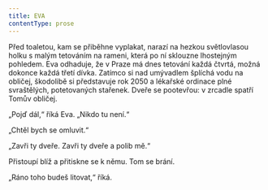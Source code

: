 ```yaml
---
title: EVA
contentType: prose
---
```


Před toaletou, kam se přiběhne vyplakat, narazí na hezkou světlovlasou holku s malým tetováním na rameni, která po ní sklouzne lhostejným pohledem. Eva odhaduje, že v Praze má dnes tetování každá čtvrtá, možná dokonce každá třetí dívka. Zatímco si nad umývadlem šplíchá vodu na obličej, škodolibě si představuje rok 2050 a lékařské ordinace plné svraštělých, potetovaných stařenek. Dveře se pootevřou: v zrcadle spatří Tomův obličej.

„Pojď dál,“ říká Eva. „Nikdo tu není.“

„Chtěl bych se omluvit.“

„Zavři ty dveře. Zavři ty dveře a polib mě.“

Přistoupí blíž a přitiskne se k němu. Tom se brání.

„Ráno toho budeš litovat,“ říká.
